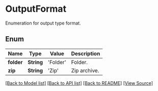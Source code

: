 ﻿# OutputFormat
Enumeration for output type format.

## Enum
Name | Type | Value | Description
------------ | ------------- | ------------- | -------------
**folder** | **String** | 'Folder' | Folder.
**zip** | **String** | 'Zip' | Zip archive.

[[Back to Model list]](../README.md#documentation-for-models) [[Back to API list]](../README.md#documentation-for-api-endpoints) [[Back to README]](../README.md) [[View Source]](../AsposePdfCloud/Models/OutputFormat.swift)

